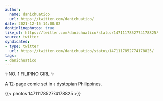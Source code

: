 ```yaml
---
author:
  name: danichuatico
  url: https://twitter.com/danichuatico/
date: 2021-12-15 14:00:02
dontinlinephotos: true
like_of: https://twitter.com/danichuatico/status/1471117852774178825/
source: twitter
syndicated:
- type: twitter
  url: https://twitter.com/danichuatico/status/1471117852774178825/
tags:
- danichuatico
---
```


✨NO. 1 FILIPINO GIRL ✨



A 12-page comic set in a dystopian Philippines. 

{{< photos 1471117852774178825 >}}
